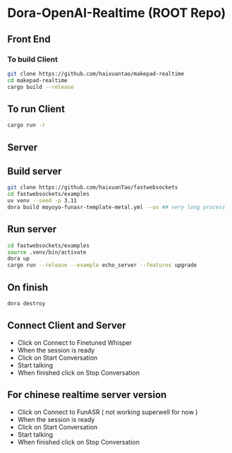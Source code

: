 # Dora-OpenAI-Realtime (ROOT Repo)

## Front End

### To build Client

```bash
git clone https://github.com/haixuantao/makepad-realtime
cd makepad-realtime
cargo build --release
```

## To run Client

```bash
cargo run -r
```

## Server

## Build server

```bash
git clone https://github.com/haixuanTao/fastwebsockets
cd fastwebsockets/examples
uv venv --seed -p 3.11
dora build moyoyo-funasr-template-metal.yml --uv ## very long process

```

## Run server

```bash
cd fastwebsockets/examples
source .venv/bin/activate
dora up
cargo run --release --example echo_server --features upgrade
```

## On finish

```bash
dora destroy
```

## Connect Client and Server

- Click on Connect to Finetuned Whisper
- When the session is ready
- Click on Start Conversation
- Start talking
- When finished click on Stop Conversation

## For chinese realtime server version

- Click on Connect to FunASR ( not working superwell for now )
- When the session is ready
- Click on Start Conversation
- Start talking
- When finished click on Stop Conversation
